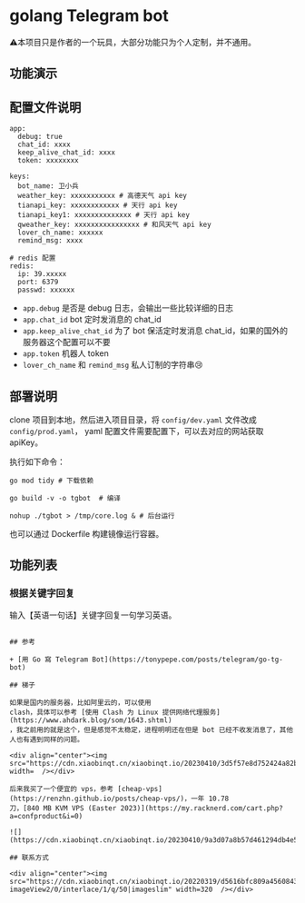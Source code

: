 # golang Telegram bot

⚠️本项目只是作者的一个玩具，大部分功能只为个人定制，并不通用。

## 功能演示

## 配置文件说明

```
app:
  debug: true
  chat_id: xxxx 
  keep_alive_chat_id: xxxx
  token: xxxxxxxx

keys:
  bot_name: 卫小兵
  weather_key: xxxxxxxxxxx # 高德天气 api key
  tianapi_key: xxxxxxxxxxxx # 天行 api key
  tianapi_key1: xxxxxxxxxxxxxx # 天行 api key
  qweather_key: xxxxxxxxxxxxxxxx # 和风天气 api key
  lover_ch_name: xxxxxx
  remind_msg: xxxx

# redis 配置
redis:
  ip: 39.xxxxx
  port: 6379
  passwd: xxxxxx
```

+ `app.debug` 是否是 debug 日志，会输出一些比较详细的日志
+ `app.chat_id` bot 定时发消息的 chat_id
+ `app.keep_alive_chat_id` 为了 bot 保活定时发消息 chat_id，如果的国外的服务器这个配置可以不要
+ `app.token` 机器人 token
+ `lover_ch_name` 和 `remind_msg` 私人订制的字符串:cry:

## 部署说明

clone 项目到本地，然后进入项目目录，将 `config/dev.yaml` 文件改成 `config/prod.yaml`， yaml 配置文件需要配置下，可以去对应的网站获取
apiKey。

执行如下命令：

```shell
go mod tidy # 下载依赖

go build -v -o tgbot  # 编译

nohup ./tgbot > /tmp/core.log & # 后台运行
```

也可以通过 Dockerfile 构建镜像运行容器。

## 功能列表

### 根据关键字回复

输入【英语一句话】关键字回复一句学习英语。
```

## 参考

+ [用 Go 寫 Telegram Bot](https://tonypepe.com/posts/telegram/go-tg-bot)

## 梯子

如果是国内的服务器，比如阿里云的，可以使用
clash，具体可以参考 [使用 Clash 为 Linux 提供网络代理服务](https://www.ahdark.blog/som/1643.shtml)
，我之前用的就是这个，但是感觉不太稳定，进程明明还在但是 bot 已经不收发消息了，其他人也有遇到同样的问题。

<div align="center"><img src="https://cdn.xiaobinqt.cn/xiaobinqt.io/20230410/3d5f57e8d752424a82bd4d89ff314982.png" width=  /></div>

后来我买了一个便宜的 vps，参考 [cheap-vps](https://renzhn.github.io/posts/cheap-vps/)，一年 10.78
刀，[840 MB KVM VPS (Easter 2023)](https://my.racknerd.com/cart.php?a=confproduct&i=0)

![](https://cdn.xiaobinqt.cn/xiaobinqt.io/20230410/9a3d07a8b57d461294db4e5e0e4b3a33.png)

## 联系方式

<div align="center"><img src="https://cdn.xiaobinqt.cn/xiaobinqt.io/20220319/d5616bfc809a45608437f9cc94b14044.jpg?imageView2/0/interlace/1/q/50|imageslim" width=320  /></div>

